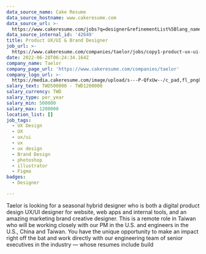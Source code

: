 ```yaml
---
data_source_name: Cake Resume
data_source_hostname: www.cakeresume.com
data_source_url: >-
  https://www.cakeresume.com/jobs?q=designer&refinementList%5Blang_name%5D%5B0%5D=English&refinementList%5Bsalary_type%5D=per_year
data_source_internal_id: '42649'
title: Product UX/UI & Brand Designer
job_url: >-
  https://www.cakeresume.com/companies/taelor/jobs/copy1-product-ux-ui-brand-designer
date: 2022-06-28T06:24:34.164Z
company_name: Taelor
company_page_url: 'https://www.cakeresume.com/companies/taelor'
company_logo_url: >-
  https://media.cakeresume.com/image/upload/s---P-QfxUw--/c_pad,fl_png8,h_200,w_200/v1654080607/yjikdzpohybizsgdl052.png
salary_text: TWD500000 - TWD1200000
salary_currency: TWD
salary_type: per_year
salary_min: 500000
salary_max: 1200000
location_list: []
job_tags:
  - UX Design
  - UX
  - ux/ui
  - ux
  - ux design
  - Brand Design
  - photoshop
  - illustrator
  - Figma
badges:
  - Designer

---
```


Taelor is looking for a seasonal hybrid designer who is both a digital product design UX/UI designer for website, web apps and internal tools, and an amazing marketing brand creative designer. This is a remote role in Taiwan who will be working closely with our PM in the U.S. and engineers in the U.S., China and Taiwan. You have the unique opportunity to make an impact right off the bat and work directly with our engineering team of senior executives in the industry — whose resumes include build